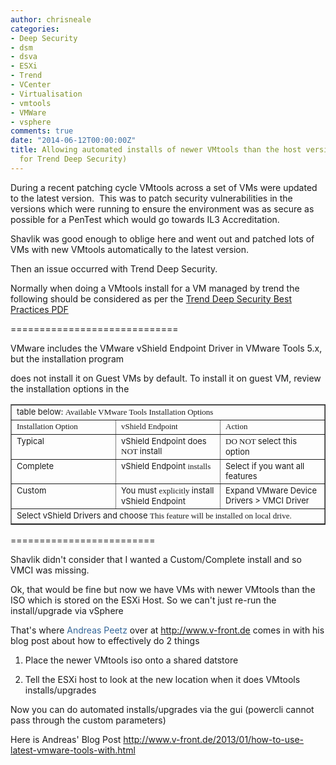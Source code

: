 ```yaml
---
author: chrisneale
categories:
- Deep Security
- dsm
- dsva
- ESXi
- Trend
- VCenter
- Virtualisation
- vmtools
- VMWare
- vsphere
comments: true
date: "2014-06-12T00:00:00Z"
title: Allowing automated installs of newer VMtools than the host version (Caveat
  for Trend Deep Security)
---
```

During a recent patching cycle VMtools across a set of VMs were updated to the latest version.  This was to patch security vulnerabilities in the versions which were running to ensure the environment was as secure as possible for a PenTest which would go towards IL3 Accreditation.

Shavlik was good enough to oblige here and went out and patched lots of VMs with new VMtools automatically to the latest version.

Then an issue occurred with Trend Deep Security.

Normally when doing a VMtools install for a VM managed by trend the following should be considered as per the <a href="http://files.trendmicro.com/documentation/guides/deep_security/DS%209.0%20Best%20Practice%20Guide.pdf">Trend Deep Security Best Practices PDF </a>

=============================

VMware includes the VMware vShield Endpoint Driver in VMware Tools 5.x, but the installation program

does not install it on Guest VMs by default. To install it on guest VM, review the installation options in the
<table dir="LTR" border="1" width="534" cellspacing="0" cellpadding="7">
<tbody>
<tr>
<td colspan="3" valign="TOP" height="7"><span style="font-size:small;">table below: </span><span style="font-family:Interstate-Light, Interstate-Light;font-size:small;"><span style="font-family:Interstate-Light, Interstate-Light;font-size:small;">Available VMware Tools Installation Options </span></span></td>
</tr>
<tr>
<td valign="TOP" width="33%" height="7"><span style="font-family:Interstate-Light, Interstate-Light;font-size:small;"><span style="font-family:Interstate-Light, Interstate-Light;font-size:small;">Installation Option </span></span></td>
<td valign="TOP" width="33%" height="7"><span style="font-family:Interstate-Light, Interstate-Light;font-size:small;"><span style="font-family:Interstate-Light, Interstate-Light;font-size:small;">vShield Endpoint </span></span></td>
<td valign="TOP" width="33%" height="7"><span style="font-family:Interstate-Light, Interstate-Light;font-size:small;"><span style="font-family:Interstate-Light, Interstate-Light;font-size:small;">Action </span></span></td>
</tr>
<tr>
<td valign="TOP" width="33%" height="14"><span style="font-size:small;">Typical </span></td>
<td valign="TOP" width="33%" height="14"><span style="font-size:small;">vShield Endpoint does </span><span style="font-family:Interstate-Light, Interstate-Light;font-size:small;"><span style="font-family:Interstate-Light, Interstate-Light;font-size:small;">NOT </span></span><span style="font-size:small;">install </span></td>
<td valign="TOP" width="33%" height="14"><span style="font-family:Interstate-Light, Interstate-Light;font-size:small;"><span style="font-family:Interstate-Light, Interstate-Light;font-size:small;">DO NOT </span></span><span style="font-size:small;">select this option </span></td>
</tr>
<tr>
<td valign="TOP" width="33%" height="14"><span style="font-size:small;">Complete </span></td>
<td valign="TOP" width="33%" height="14"><span style="font-size:small;">vShield Endpoint </span><span style="font-family:Interstate-Light, Interstate-Light;font-size:small;"><span style="font-family:Interstate-Light, Interstate-Light;font-size:small;">installs </span></span></td>
<td valign="TOP" width="33%" height="14"><span style="font-size:small;">Select if you want all features </span></td>
</tr>
<tr>
<td valign="TOP" width="33%" height="23"><span style="font-size:small;">Custom </span></td>
<td valign="TOP" width="33%" height="23"><span style="font-size:small;">You must </span><span style="font-family:Interstate-Light, Interstate-Light;font-size:small;"><span style="font-family:Interstate-Light, Interstate-Light;font-size:small;">explicitly </span></span><span style="font-size:small;">install vShield Endpoint </span></td>
<td valign="TOP" width="33%" height="23"><span style="font-size:small;">Expand VMware Device Drivers &gt; VMCI Driver </span></td>
</tr>
<tr>
<td colspan="3" valign="TOP" height="14"><span style="font-size:small;">Select vShield Drivers and choose </span><span style="font-family:Interstate-Light, Interstate-Light;font-size:small;"><span style="font-family:Interstate-Light, Interstate-Light;font-size:small;">This feature will be installed on local drive. </span></span></td>
</tr>
</tbody>
</table>
=========================

Shavlik didn't consider that I wanted a Custom/Complete install and so VMCI was missing.

Ok, that would be fine but now we have VMs with newer VMtools than the ISO which is stored on the ESXi Host. So we can't just re-run the install/upgrade via vSphere

That's where <span style="color:#336699;">Andreas Peetz </span>over at http://www.v-front.de comes in with his blog post about how to effectively do 2 things

1. Place the newer VMtools iso onto a shared datstore

2. Tell the ESXi host to look at the new location when it does VMtools installs/upgrades

Now you can do automated installs/upgrades via the gui (powercli cannot pass through the custom parameters)

Here is Andreas' Blog Post <a href="http://www.v-front.de/2013/01/how-to-use-latest-vmware-tools-with.html">http://www.v-front.de/2013/01/how-to-use-latest-vmware-tools-with.html</a>

&nbsp;
